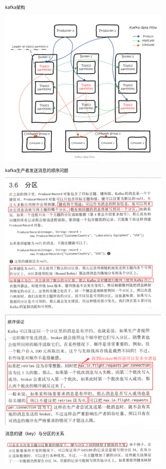 kafka架构

![1566720224553](Allpic/1566720224553.png)



kafka生产者发送消息的顺序问题

![1566720310297](Allpic/1566720310297.png)

![](Allpic/1566720286885.png)



消息的键（key）与分区的关系

![](Allpic/1566705403030.png)

